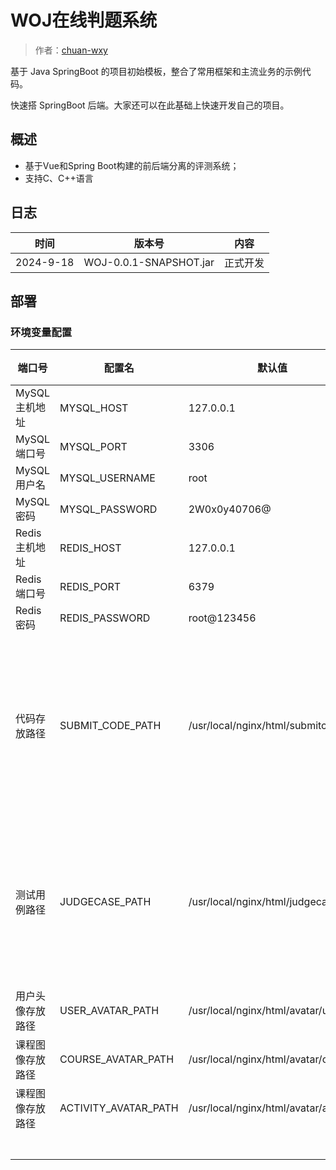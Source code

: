 # WOJ在线判题系统

> 作者：[chuan-wxy](https://github.com/chuan-wxy)

基于 Java SpringBoot 的项目初始模板，整合了常用框架和主流业务的示例代码。

快速搭 SpringBoot 后端。大家还可以在此基础上快速开发自己的项目。



## 概述

- 基于Vue和Spring Boot构建的前后端分离的评测系统；
- 支持C、C++语言

## 日志

| 时间        | 版本号 | 内容    |
|-----------|----|-------|
| 2024-9-18 | WOJ-0.0.1-SNAPSHOT.jar |  正式开发 |


## 部署
### 环境变量配置

| 端口号      | 配置名                  | 默认值                                   | 描述 |
|----------|----------------------|---------------------------------------|-|
| MySQL主机地址 | MYSQL_HOST           | 127.0.0.1                             | |
| MySQL端口号 | MYSQL_PORT           | 3306                                  | |
| MySQL用户名 | MYSQL_USERNAME       | root                                  ||
| MySQL密码  | MYSQL_PASSWORD       | 2W0x0y40706@                          ||
| Redis主机地址 | REDIS_HOST           | 127.0.0.1                             | |
| Redis端口号 | REDIS_PORT           | 6379                                  | |
| Redis密码  | REDIS_PASSWORD       | root@123456                           ||
| 代码存放路径   | SUBMIT_CODE_PATH     | /usr/local/nginx/html/submitcode      | 存放用户提交的代码的路径 |
| 测试用例路径   | JUDGECASE_PATH       | /usr/local/nginx/html/judgecase       | 题目测试用例存放的地址 |
| 用户头像存放路径 | USER_AVATAR_PATH     | /usr/local/nginx/html/avatar/user     | |
| 课程图像存放路径 | COURSE_AVATAR_PATH   | /usr/local/nginx/html/avatar/course   | |
| 课程图像存放路径 | ACTIVITY_AVATAR_PATH | /usr/local/nginx/html/avatar/activity | |
|          |                      |                                       | |
|          |                      |                                       | |
|          |                      |                                       | |
|          |                      |                                       | |
|          |                      |                                       | |
|          |                      |                                       | |
|          |                      |                                       | |

